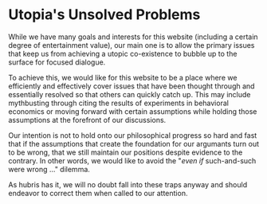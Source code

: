 # Utopia's Unsolved Problems

While we have many goals and interests for this website (including a certain degree of entertainment value), our main one is to allow the primary issues that keep us from achieving a utopic co-existence to bubble up to the surface for focused dialogue.

To achieve this, we would like for this website to be a place where we efficiently and effectively cover issues that have been thought through and essentially resolved so that others can quickly catch up.  This may include mythbusting through citing the results of experiments in behavioral economics or moving forward with certain assumptions while holding those assumptions at the forefront of our discussions.

Our intention is not to hold onto our philosophical progress so hard and fast that if the assumptions that create the foundation for our argumants turn out to be wrong, that we still maintain our positions despite evidence to the contrary.  In other words, we would like to avoid the "*even if* such-and-such were wrong ..." dilemma.

As hubris has it, we will no doubt fall into these traps anyway and should endeavor to correct them when called to our attention.
